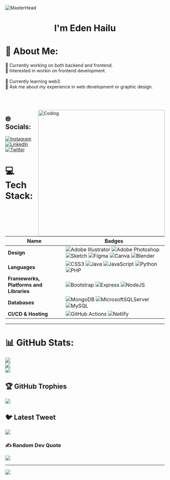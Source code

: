 ![MasterHead](https://user-images.githubusercontent.com/99312832/229244240-b3517b73-78f2-4c66-975d-dabfa36bb75c.png)
<h1 align="center">I'm Eden Hailu </h1>


# 💫 About Me:
🔭 Currently working on both backend and frontend.<br>👯 Interested in workin on frontend development. <br> <br>🌱 Currently learning web3.<br>💬 Ask me about my experience in web development or graphic design.<br><br><br><br>

<img align= "right" alt="Coding" width="400" src="https://media.giphy.com/media/hpXdHPfFI5wTABdDx9/giphy.gif">

## 🌐 Socials:
[![Instagram](https://img.shields.io/badge/Instagram-%23E4405F.svg?logo=Instagram&logoColor=white)](https://instagram.com/ha_edu) [![LinkedIn](https://img.shields.io/badge/LinkedIn-%230077B5.svg?logo=linkedin&logoColor=white)](https://linkedin.com/in/eden-hailu222) [![Twitter](https://img.shields.io/badge/Twitter-%231DA1F2.svg?logo=Twitter&logoColor=white)](https://twitter.com/EduHa4) 

# 💻 Tech Stack:
Name | Badges
--- | --- 
**Design**  |  ![Adobe Illustrator](https://img.shields.io/badge/adobeillustrator-%23FF9A00.svg?style=for-the-badge&logo=adobeillustrator&logoColor=white) ![Adobe Photoshop](https://img.shields.io/badge/adobephotoshop-%2331A8FF.svg?style=for-the-badge&logo=adobephotoshop&logoColor=white) ![Sketch](https://img.shields.io/badge/Sketch-FFB387?style=for-the-badge&logo=sketch&logoColor=black) ![Figma](https://img.shields.io/badge/figma-%23F24E1E.svg?style=for-the-badge&logo=figma&logoColor=white) ![Canva](https://img.shields.io/badge/Canva-%2300C4CC.svg?style=for-the-badge&logo=Canva&logoColor=white) ![Blender](https://img.shields.io/badge/blender-%23F5792A.svg?style=for-the-badge&logo=blender&logoColor=white) 
**Languages**  |  ![CSS3](https://img.shields.io/badge/css3-%231572B6.svg?style=for-the-badge&logo=css3&logoColor=white) ![Java](https://img.shields.io/badge/java-%23ED8B00.svg?style=for-the-badge&logo=java&logoColor=white) ![JavaScript](https://img.shields.io/badge/javascript-%23323330.svg?style=for-the-badge&logo=javascript&logoColor=%23F7DF1E) ![Python](https://img.shields.io/badge/python-3670A0?style=for-the-badge&logo=python&logoColor=ffdd54) ![PHP](https://img.shields.io/badge/php-%23777BB4.svg?style=for-the-badge&logo=php&logoColor=white)
**Frameworks, Platforms and Libraries** | ![Bootstrap](https://img.shields.io/badge/bootstrap-%23563D7C.svg?style=for-the-badge&logo=bootstrap&logoColor=white) ![Express](https://img.shields.io/badge/Express-000?style=for-the-badge&logo=express&logoColor=white) ![NodeJS](https://img.shields.io/badge/node.js-6DA55F?style=for-the-badge&logo=node.js&logoColor=white)
**Databases**  | ![MongoDB](https://img.shields.io/badge/MongoDB-%234ea94b.svg?style=for-the-badge&logo=mongodb&logoColor=white) ![MicrosoftSQLServer](https://img.shields.io/badge/Microsoft%20SQL%20Sever-CC2927?style=for-the-badge&logo=microsoft%20sql%20server&logoColor=white) ![MySQL](https://img.shields.io/badge/mysql-%2300f.svg?style=for-the-badge&logo=mysql&logoColor=white)
 **CI/CD & Hosting**   | ![GitHub Actions](https://img.shields.io/badge/github%20actions-%232671E5.svg?style=for-the-badge&logo=githubactions&logoColor=white) ![Netlify](https://img.shields.io/badge/netlify-%23000000.svg?style=for-the-badge&logo=netlify&logoColor=#00C7B7) 

</p>
<hr>

# 📊 GitHub Stats:
![](https://github-readme-stats.vercel.app/api?username=eden1014&theme=dark&hide_border=false&include_all_commits=false&count_private=false)<br/>
![](https://github-readme-streak-stats.herokuapp.com/?user=eden1014&theme=dark&hide_border=false)<br/>
![](https://github-readme-stats.vercel.app/api/top-langs/?username=eden1014&theme=dark&hide_border=false&include_all_commits=false&count_private=false&layout=compact)

## 🏆 GitHub Trophies
![](https://github-profile-trophy.vercel.app/?username=eden1014&theme=radical&no-frame=false&no-bg=false&margin-w=4)

## 🐦 Latest Tweet
[![](https://gtce.itsvg.in/api?username=EduHa4)](https://github.com/VishwaGauravIn/github-twitter-card-embed)

### ✍️ Random Dev Quote
![](https://quotes-github-readme.vercel.app/api?type=horizontal&theme=radical)

---
[![](https://visitcount.itsvg.in/api?id=eden1014&icon=2&color=12)](https://visitcount.itsvg.in)

<!-- Proudly created with GPRM ( https://gprm.itsvg.in ) -->
